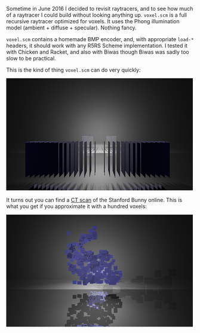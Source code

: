 Sometime in June 2016 I decided to revisit raytracers, and to see how much of a
raytracer I could build without looking anything up. `voxel.scm` is a full
recursive raytracer optimized for voxels. It uses the Phong illumination model
(ambient + diffuse + specular). Nothing fancy.

`voxel.scm` contains a homemade BMP encoder, and, with appropriate `load-*`
headers, it should work with any R5RS Scheme implementation. I tested it with
Chicken and Racket, and also with Biwas though Biwas was sadly too slow to be
practical.

This is the kind of thing `voxel.scm` can do very quickly:

![Here's a thing](temp.png)

It turns out you can find a [CT
scan](http://graphics.stanford.edu/data/voldata/voldata.html#bunny) of the
Stanford Bunny online. This is what you get if you approximate it with a
hundred voxels:

![Here's a bunny](bunny.png)
